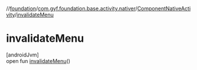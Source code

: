 //[foundation](../../../index.md)/[com.gyf.foundation.base.activity.nativer](../index.md)/[ComponentNativeActivity](index.md)/[invalidateMenu](invalidate-menu.md)

# invalidateMenu

[androidJvm]\
open fun [invalidateMenu](invalidate-menu.md)()